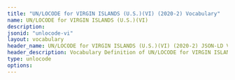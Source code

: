 ```yaml
---
title: "UN/LOCODE for VIRGIN ISLANDS (U.S.)(VI) (2020-2) Vocabulary"
name: UN/LOCODE for VIRGIN ISLANDS (U.S.)(VI) 
description: 
jsonid: "unlocode-vi"
layout: vocabulary
header_name: UN/LOCODE for VIRGIN ISLANDS (U.S.)(VI) (2020-2) JSON-LD Vocabulary
header_description: Vocabulary Definition of UN/LOCODE for VIRGIN ISLANDS (U.S.)(VI) (2020-2) semantics in HTML format. JSON-LD format is available at [unlocode-vi.jsonld](/vocabulary/unlocode-vi.jsonld)
type: unlocode
options:
---
```

